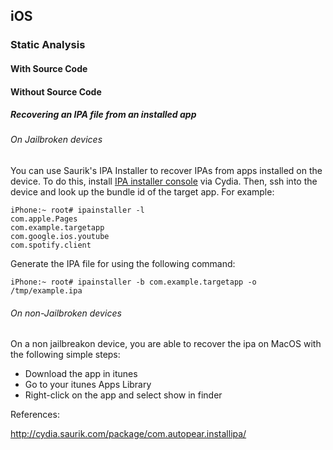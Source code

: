 ## iOS

### Static Analysis

#### With Source Code

#### Without Source Code

##### Recovering an IPA file from an installed app

###### On Jailbroken devices

You can use Saurik's IPA Installer to recover IPAs from apps installed on the device. To do this, install [IPA installer console](http://cydia.saurik.com/package/com.autopear.installipa/) via Cydia. Then, ssh into the device and look up the bundle id of the target app. For example:

~~~
iPhone:~ root# ipainstaller -l
com.apple.Pages
com.example.targetapp
com.google.ios.youtube
com.spotify.client
~~~

Generate the IPA file for using the following command:

~~~
iPhone:~ root# ipainstaller -b com.example.targetapp -o /tmp/example.ipa
~~~

###### On non-Jailbroken devices

On a non jailbreakon device, you are able to recover the ipa on MacOS with the following simple steps: 

- Download the app in itunes
- Go to your itunes Apps Library 
- Right-click on the app and select show in finder


References:

http://cydia.saurik.com/package/com.autopear.installipa/
